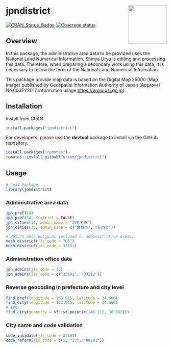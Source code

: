 
<!-- README.md is generated from README.Rmd. Please edit that file -->

# jpndistrict <img src="man/figures/logo.png" align="right" width="120px" />

[![CRAN\_Status\_Badge](https://www.r-pkg.org/badges/version/jpndistrict)](https://cran.r-project.org/package=jpndistrict)
[![Coverage
status](https://codecov.io/gh/uribo/jpndistrict/branch/master/graph/badge.svg)](https://codecov.io/github/uribo/jpndistrict?branch=master)

## Overview

In this package, the administrative area data to be provided uses the
National Land Numerical Information. Shinya Uryu is editing and
processing this data. Therefore, when preparing a secondary work using
this data, it is necessary to follow the term of the National Land
Numerical Information.

This package provide map data is based on the Digital Map 25000 (Map
Image) published by Geospatial Information Authority of Japan (Approval
No.603FY2017 information usage <https://www.gsi.go.jp>).

## Installation

Install from CRAN.

``` r
install.packages("jpndistrict")
```

For developers, please use the **devtool** package to install via the
GitHub repository.

``` r
install.packages("remotes")
remotes::install_github("uribo/jpndistrict")
```

## Usage

``` r
# Load Package
library(jpndistrict)
```

### Administrative area data

``` r
jpn_pref(14)
jpn_pref(14, district = FALSE)
jpn_cities(14, admin_name = "海老名市")
jpn_cities(33, admin_name = c("倉敷市", "笠岡市"))
```

``` r
# Return mesh polygons included in administrative areas.
mesh_district(jis_code = "05")
mesh_district(jis_code = 33101)
```

### Administration office data

``` r
jpn_admins(jis_code = 33)
jpn_admins(jis_code = c("33101", "33212"))
```

### Reverse geocoding in prefecture and city level

``` r
find_pref(longitude = 133.915, latitude = 34.666)
find_city(longitude = 133.915, latitude = 34.666)
# sfg
find_city(geometry = sf::st_point(c(140.112, 36.083)))
```

### City name and code validation

``` r
code_validate(jis_code = 33101)
code_reform(jis_code = c(1, "33", "08201"))
```
